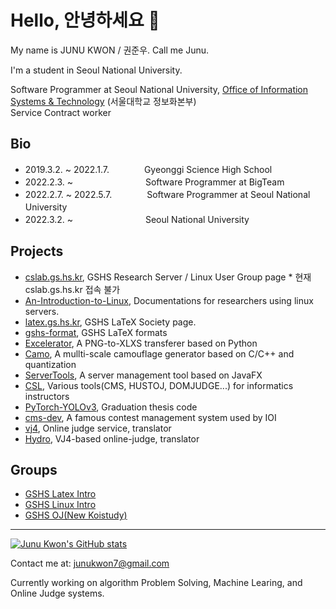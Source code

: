 # Hello, 안녕하세요 👋

My name is JUNU KWON / 권준우. Call me Junu.

I'm a student in Seoul National University.

Software Programmer at Seoul National University, [Office of Information Systems & Technology](https://ist.snu.ac.kr/) (서울대학교 정보화본부) </br>
Service Contract worker


Bio
---
* 2019.3.2. ~ 2022.1.7.　　　　Gyeonggi Science High School　　　　　　　　　　
* 2022.2.3. ~ 　　　　　　　　Software Programmer at BigTeam　　　　　　　　
* 2022.2.7. ~ 2022.5.7.　　　　Software Programmer at Seoul National University　
* 2022.3.2. ~ 　　　　　　　　Seoul National University　　　　　　　　　　　　

Projects
---
* [cslab.gs.hs.kr](https://github.com/gshslinuxintro/cslab.gs.hs.kr), GSHS Research Server / Linux User Group page * 현재 cslab.gs.hs.kr 접속 불가
* [An-Introduction-to-Linux](https://github.com/gshslinuxintro/An-Introduction-to-Linux), Documentations for researchers using linux servers.
* [latex.gs.hs.kr](https://github.com/gshslatexintro/latex.gs.hs.kr), GSHS LaTeX Society page.
* [gshs-format](https://github.com/gshslatexintro/gshs-format), GSHS LaTeX formats
* [Excelerator](https://github.com/junukwon7/Excelerator), A PNG-to-XLXS transferer based on Python
* [Camo](https://github.com/junukwon7/Camo), A mullti-scale camouflage generator based on C/C++ and quantization
* [ServerTools](https://github.com/junukwon7/ServerTools), A server management tool based on JavaFX
* [CSL](https://github.com/melongist/CSL), Various tools(CMS, HUSTOJ, DOMJUDGE...) for informatics instructors
* [PyTorch-YOLOv3](https://github.com/junukwon7/PyTorch-YOLOv3), Graduation thesis code
* [cms-dev](https://github.com/junukwon7/cms), A famous contest management system used by IOI
* [vj4](https://github.com/vijos/vj4), Online judge service, translator
* [Hydro](https://github.com/hydro-dev/Hydro), VJ4-based online-judge, translator


Groups
---
* [GSHS Latex Intro](https://github.com/gshslatexintro)
* [GSHS Linux Intro](https://github.com/gshslinuxintro)
* [GSHS OJ(New Koistudy)](https://github.com/gshsoj)



---

[![Junu Kwon's GitHub stats](https://github-readme-stats.vercel.app/api?username=junukwon7)](https://github.com/junukwon7)

Contact me at: junukwon7@gmail.com


Currently working on algorithm Problem Solving, Machine Learing, and Online Judge systems.
